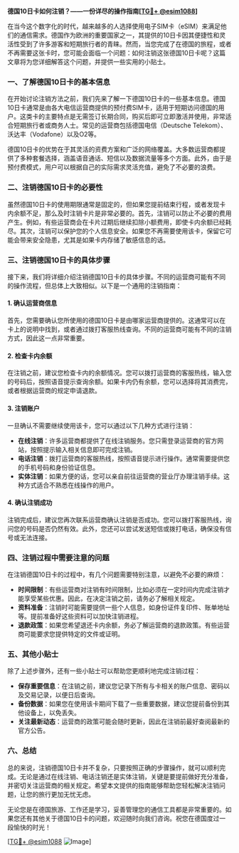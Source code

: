 **德国10日卡如何注销？——一份详尽的操作指南[[TG💪+ @esim1088](https://t.me/s/esim1088)]**

在当今这个数字化的时代，越来越多的人选择使用电子SIM卡（eSIM）来满足他们的通信需求。德国作为欧洲的重要国家之一，其提供的10日卡因其便捷性和灵活性受到了许多游客和短期旅行者的青睐。然而，当您完成了在德国的旅程，或者不再需要这张卡时，您可能会面临一个问题：如何注销这张德国10日卡呢？这篇文章将为您详细解答这个问题，并提供一些实用的小贴士。

### 一、了解德国10日卡的基本信息

在开始讨论注销方法之前，我们先来了解一下德国10日卡的一些基本信息。德国10日卡通常是由各大电信运营商提供的预付费SIM卡，适用于短期访问德国的用户。这类卡的主要特点是无需签订长期合同，购买后即可立即激活并使用，非常适合短期旅行者或商务人士。常见的运营商包括德国电信（Deutsche Telekom）、沃达丰（Vodafone）以及O2等。

德国10日卡的优势在于其灵活的资费方案和广泛的网络覆盖。大多数运营商都提供了多种套餐选择，涵盖语音通话、短信以及数据流量等多个方面。此外，由于是预付费模式，用户可以根据自己的实际需求灵活充值，避免了不必要的浪费。

### 二、注销德国10日卡的必要性

虽然德国10日卡的使用期限通常是固定的，但如果您提前结束行程，或者发现卡内余额不足，那么及时注销卡片是非常必要的。首先，注销可以防止不必要的费用产生。例如，有些运营商会在卡片过期后继续扣除小额费用，即使卡内余额已经耗尽。其次，注销可以保护您的个人信息安全。如果您不再需要使用该卡，保留它可能会带来安全隐患，尤其是如果卡内存储了敏感信息的话。

### 三、注销德国10日卡的具体步骤

接下来，我们将详细介绍注销德国10日卡的具体步骤。不同的运营商可能有不同的操作流程，但总体上大致相似。以下是一个通用的注销指南：

#### 1. 确认运营商信息
首先，您需要确认您所使用的德国10日卡是由哪家运营商提供的。这通常可以在卡上的说明中找到，或者通过拨打客服热线查询。不同的运营商可能有不同的注销方式，因此这一点非常重要。

#### 2. 检查卡内余额
在注销之前，建议您检查卡内的余额情况。您可以拨打运营商的客服热线，输入您的号码后，按照语音提示查询余额。如果卡内仍有余额，您可以选择将其消费完，或者根据运营商的规定申请退款。

#### 3. 注销账户
一旦确认不需要继续使用该卡，您可以通过以下几种方式进行注销：
- **在线注销**：许多运营商都提供了在线注销服务。您只需登录运营商的官方网站，按照提示输入相关信息即可完成注销。
- **电话注销**：拨打运营商的客服热线，按照语音提示进行操作。通常需要提供您的手机号码和身份验证信息。
- **实体注销**：如果方便的话，您可以亲自前往运营商的营业厅办理注销手续。这种方式适合不熟悉在线操作的用户。

#### 4. 确认注销成功
注销完成后，建议您再次联系运营商确认注销是否成功。您可以拨打客服热线，询问您的号码是否仍然有效。此外，您还可以尝试发送短信或拨打电话，确保没有信号或无法连接。

### 四、注销过程中需要注意的问题

在注销德国10日卡的过程中，有几个问题需要特别注意，以避免不必要的麻烦：
- **时间限制**：有些运营商对注销有时间限制，比如必须在一定时间内完成注销才能享受某些优惠。因此，在决定注销之前，请务必了解相关规定。
- **资料准备**：注销时可能需要提供一些个人信息，如身份证件复印件、账单地址等。提前准备好这些资料可以加快注销进程。
- **退款政策**：如果您希望退还卡内余额，务必了解运营商的退款政策。有些运营商可能要求您提供特定的文件或证明。

### 五、其他小贴士

除了上述步骤外，还有一些小贴士可以帮助您更顺利地完成注销过程：
- **保存重要信息**：在注销之前，建议您记录下所有与卡相关的账户信息、密码以及交易记录，以便日后查询。
- **备份数据**：如果您在使用该卡期间下载了一些重要数据，建议您提前备份到其他设备上，以免丢失。
- **关注最新动态**：运营商的政策可能会随时更新，因此在注销前最好查阅最新的官方公告。

### 六、总结

总的来说，注销德国10日卡并不复杂，只要按照正确的步骤操作，就可以顺利完成。无论是通过在线注销、电话注销还是实体注销，关键是要提前做好充分准备，并密切关注运营商的相关规定。希望本文提供的指南能够帮助您轻松解决注销问题，让您的旅行更加无忧无虑。

无论您是在德国旅游、工作还是学习，妥善管理您的通信工具都是非常重要的。如果您还有其他关于德国10日卡的问题，欢迎随时向我们咨询。祝您在德国度过一段愉快的时光！

[[TG💪+ @esim1088](https://t.me/s/esim1088) ![Image](https://i.postimg.cc/4NQfJmqS/Snipaste-2025-05-13-00-14-12.png)]